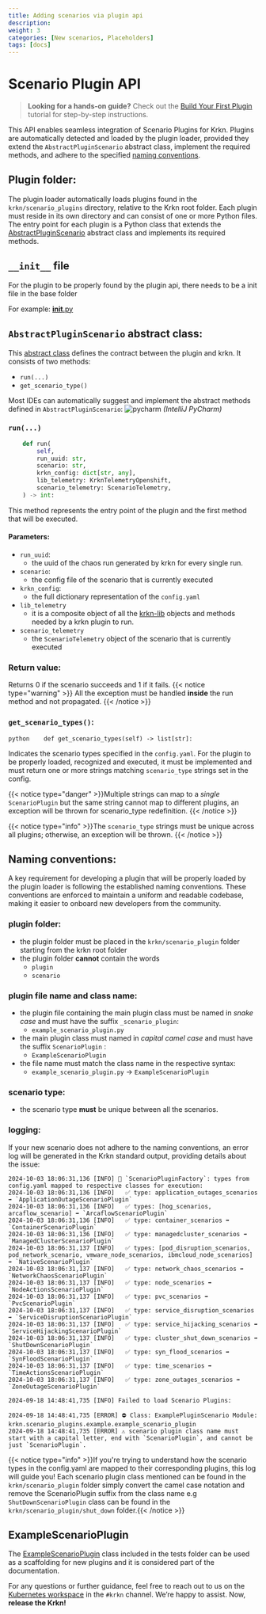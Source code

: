 ```yaml
---
title: Adding scenarios via plugin api
description:
weight: 3
categories: [New scenarios, Placeholders]
tags: [docs]
---
```


# Scenario Plugin API

> **Looking for a hands-on guide?** Check out the [Build Your First Plugin](./build-your-first-plugin.md) tutorial for step-by-step instructions.

This API enables seamless integration of Scenario Plugins for Krkn. Plugins are automatically 
detected and loaded by the plugin loader, provided they extend the `AbstractPluginScenario` 
abstract class, implement the required methods, and adhere to the specified [naming conventions](#naming-conventions).

## Plugin folder:

The plugin loader automatically loads plugins found in the `krkn/scenario_plugins` directory, 
relative to the Krkn root folder. Each plugin must reside in its own directory and can consist 
of one or more Python files. The entry point for each plugin is a Python class that extends the 
[AbstractPluginScenario](https://github.com/krkn-chaos/krkn/blob/main/krkn/scenario_plugins/abstract_scenario_plugin.py) abstract class and implements its required methods.

## `__init__` file
For the plugin to be properly found by the plugin api, there needs to be a init file in the base folder 

For example: [__init__.py](https://github.com/krkn-chaos/krkn/blob/main/krkn/tests/__init__.py)

## `AbstractPluginScenario` abstract class:

This [abstract class](https://github.com/krkn-chaos/krkn/blob/main/krkn/scenario_plugins/abstract_scenario_plugin.py) defines the contract between the plugin and krkn.
It consists of two methods:
- `run(...)`
- `get_scenario_type()`

Most IDEs can automatically suggest and implement the abstract methods defined in `AbstractPluginScenario`:
![pycharm](scenario_plugin_pycharm.gif)
_(IntelliJ PyCharm)_

### `run(...)`

```python
    def run(
        self,
        run_uuid: str,
        scenario: str,
        krkn_config: dict[str, any],
        lib_telemetry: KrknTelemetryOpenshift,
        scenario_telemetry: ScenarioTelemetry,
    ) -> int:

```

This method represents the entry point of the plugin and the first method 
that will be executed.
#### Parameters:

- `run_uuid`:
  - the uuid of the chaos run generated by krkn for every single run.
- `scenario`:
  - the config file of the scenario that is currently executed
- `krkn_config`:
  - the full dictionary representation of the `config.yaml`
- `lib_telemetry`
  - it is a composite object of all the [krkn-lib](https://krkn-chaos.github.io/krkn-lib-docs/modules.html) objects and methods needed by a krkn plugin to run.
- `scenario_telemetry`
  - the `ScenarioTelemetry` object of the scenario that is currently executed
 
### Return value:
Returns 0 if the scenario succeeds and 1 if it fails.
{{< notice type="warning" >}} All the exception must be handled __inside__ the run method and not propagated. {{< /notice >}}

### `get_scenario_types()`:

```python    def get_scenario_types(self) -> list[str]:```

Indicates the scenario types specified in the `config.yaml`. For the plugin to be properly
loaded, recognized and executed, it must be implemented and must return one or more
strings matching `scenario_type` strings set in the config.

{{< notice type="danger" >}}Multiple strings can map to a *single*  `ScenarioPlugin` but the same string cannot map to different plugins, an exception will be thrown for scenario_type redefinition. {{< /notice >}}

{{< notice type="info" >}}The `scenario_type` strings must be unique across all plugins; otherwise, an exception will be thrown. {{< /notice >}}

## Naming conventions:
A key requirement for developing a plugin that will be properly loaded 
by the plugin loader is following the established naming conventions. 
These conventions are enforced to maintain a uniform and readable codebase, 
making it easier to onboard new developers from the community.

### plugin folder:
- the plugin folder must be placed in the `krkn/scenario_plugin` folder starting from the krkn root folder
- the plugin folder __cannot__ contain the words
  - `plugin`
  - `scenario`
### plugin file name and class name:
- the plugin file containing the main plugin class must be named in _snake case_ and must have the suffix `_scenario_plugin`: 
  - `example_scenario_plugin.py`
- the main plugin class must named in _capital camel case_ and must have the suffix `ScenarioPlugin` : 
  - `ExampleScenarioPlugin`
- the file name must match the class name in the respective syntax:
  - `example_scenario_plugin.py` -> `ExampleScenarioPlugin`

### scenario type:
- the scenario type __must__ be unique between all the scenarios.

### logging:
If your new scenario does not adhere to the naming conventions, an error log will be generated in the Krkn standard output,
providing details about the issue:

```commandline
2024-10-03 18:06:31,136 [INFO] 📣 `ScenarioPluginFactory`: types from config.yaml mapped to respective classes for execution:
2024-10-03 18:06:31,136 [INFO]   ✅ type: application_outages_scenarios ➡️ `ApplicationOutageScenarioPlugin` 
2024-10-03 18:06:31,136 [INFO]   ✅ types: [hog_scenarios, arcaflow_scenario] ➡️ `ArcaflowScenarioPlugin` 
2024-10-03 18:06:31,136 [INFO]   ✅ type: container_scenarios ➡️ `ContainerScenarioPlugin` 
2024-10-03 18:06:31,136 [INFO]   ✅ type: managedcluster_scenarios ➡️ `ManagedClusterScenarioPlugin` 
2024-10-03 18:06:31,137 [INFO]   ✅ types: [pod_disruption_scenarios, pod_network_scenario, vmware_node_scenarios, ibmcloud_node_scenarios] ➡️ `NativeScenarioPlugin` 
2024-10-03 18:06:31,137 [INFO]   ✅ type: network_chaos_scenarios ➡️ `NetworkChaosScenarioPlugin` 
2024-10-03 18:06:31,137 [INFO]   ✅ type: node_scenarios ➡️ `NodeActionsScenarioPlugin` 
2024-10-03 18:06:31,137 [INFO]   ✅ type: pvc_scenarios ➡️ `PvcScenarioPlugin` 
2024-10-03 18:06:31,137 [INFO]   ✅ type: service_disruption_scenarios ➡️ `ServiceDisruptionScenarioPlugin` 
2024-10-03 18:06:31,137 [INFO]   ✅ type: service_hijacking_scenarios ➡️ `ServiceHijackingScenarioPlugin` 
2024-10-03 18:06:31,137 [INFO]   ✅ type: cluster_shut_down_scenarios ➡️ `ShutDownScenarioPlugin` 
2024-10-03 18:06:31,137 [INFO]   ✅ type: syn_flood_scenarios ➡️ `SynFloodScenarioPlugin` 
2024-10-03 18:06:31,137 [INFO]   ✅ type: time_scenarios ➡️ `TimeActionsScenarioPlugin` 
2024-10-03 18:06:31,137 [INFO]   ✅ type: zone_outages_scenarios ➡️ `ZoneOutageScenarioPlugin`

2024-09-18 14:48:41,735 [INFO] Failed to load Scenario Plugins:

2024-09-18 14:48:41,735 [ERROR] ⛔ Class: ExamplePluginScenario Module: krkn.scenario_plugins.example.example_scenario_plugin
2024-09-18 14:48:41,735 [ERROR] ⚠️ scenario plugin class name must start with a capital letter, end with `ScenarioPlugin`, and cannot be just `ScenarioPlugin`.
```

{{< notice type="info" >}}If you're trying to understand how the scenario types in the config.yaml are mapped to their corresponding plugins, this log will guide you! Each scenario plugin class mentioned can be found in the `krkn/scenario_plugin` folder simply convert the camel case notation and remove the ScenarioPlugin suffix from the class name e.g `ShutDownScenarioPlugin` class can be found in the `krkn/scenario_plugin/shut_down` folder.{{< /notice >}}

## ExampleScenarioPlugin
The [ExampleScenarioPlugin](https://github.com/krkn-chaos/krkn/blob/main/krkn/tests/test_classes/example_scenario_plugin.py) class included in the tests folder can be used as a scaffolding for new plugins and it is considered
part of the documentation.

For any questions or further guidance, feel free to reach out to us on the 
[Kubernetes workspace](https://kubernetes.slack.com/) in the `#krkn` channel. 
We’re happy to assist. Now, __release the Krkn!__
